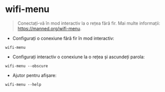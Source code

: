 # wifi-menu

> Conectați-vă în mod interactiv la o rețea fără fir.
> Mai multe informații: <https://manned.org/wifi-menu>.

- Configurați o conexiune fără fir în mod interactiv:

`wifi-menu`

- Configurați interactiv o conexiune la o rețea și ascundeți parola:

`wifi-menu --obscure`

- Ajutor pentru afișare:

`wifi-menu --help`
